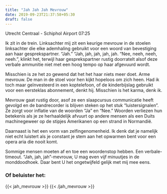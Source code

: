 ```yaml
---
title: "Jah Jah Jah Mevrouw"
date: 2019-09-23T21:37:58+05:30
draft: false
---
```


Utrecht Centraal - Schiphol Airport 07:25

Ik zit in de trein. Linksachter mij zit een keurige mevrouw in de stoelen linksachter die elke ademhaling gebruikt voor een woord van bevestiging aan haar gesprekspartner. “Jah.” “Jah, jah, jah, jah, jah. “Nee, neeh, neeh, neeh.”, klinkt het, terwijl haar gesprekspartner rustig doorratelt alsof deze verbale ammunitie niet met een hoog tempo op haar afgevuurd wordt.

Misschien is ze het zo gewend dat het het haar niets meer doet. Arme mevrouw. De man in de stoel voor hen kijkt hopeloos om zich heen. Had ik toch maar geïnvesteerd in een koptelefoon, of de kinderbijslag gebruikt voor een eersteklas abonnement, denkt hij. Misschien is het karma, denk ik.

Mevrouw gaat rustig door, asof ze een slaapcursus communicatie heeft gevolgd en de bandrecorder is blijven steken op het stuk “luistersignalen”. Ze zorgt voor inflatie van de woorden “Ja” en “Nee.” Woorden verliezen hun betekenis als je ze herhaaldelijk afvuurt op andere mensen als een Duits machinegeweer op de stipjes Amerikanen op een strand in Normandië.

Daarnaast is het een vorm van zelfingenomenheid. Ik denk dat je namelijk niet echt luistert als je constant je stem aan het opwarmen bent voor een opera aria die nooit komt.

Sommige mensen moeten af en toe een woordenstop hebben. Een verbale-timeout. “Jah, jah, jah”-mevrouw, U mag even vijf minuutjes in de monddoodhoek. Daar bent U het ongetwijfeld gelijk met mij mee eens.

### Of beluister het:
{{< jah_mevrouw >}}
{{< /jah_mevrouw >}}
